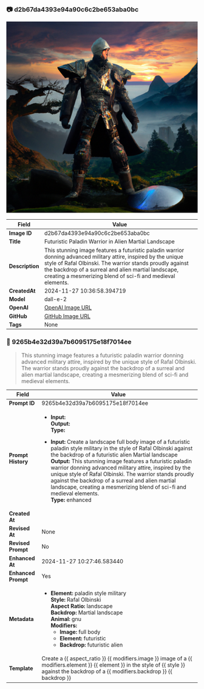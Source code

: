 

### 📷 d2b67da4393e94a90c6c2be653aba0bc 


![data.id](./d2b67da4393e94a90c6c2be653aba0bc.jpg)


| Field          | Value                                                                                                                     |
|----------------|---------------------------------------------------------------------------------------------------------------------------|
| **Image ID**             | d2b67da4393e94a90c6c2be653aba0bc                                                                                                             |
| **Title**           | Futuristic Paladin Warrior in Alien Martial Landscape                                                                                                       |
| **Description**           | This stunning image features a futuristic paladin warrior donning advanced military attire, inspired by the unique style of Rafal Olbinski. The warrior stands proudly against the backdrop of a surreal and alien martial landscape, creating a mesmerizing blend of sci-fi and medieval elements.                                                                                                       |
| **CreatedAt**        | 2024-11-27 10:36:58.394719                                                                                                        |
| **Model**        | dall-e-2                                                                                                        |
| **OpenAI**         | [OpenAI Image URL](https://oaidalleapiprodscus.blob.core.windows.net/private/org-TZj0gKpq3CiXdXNznVOkBYav/user-t5KW5S6yYiCS0u4yDWasqnEP/img-H3rvUPOfRVqdMshbu60Y08iJ.png?st=2024-11-27T09%3A36%3A52Z&se=2024-11-27T11%3A36%3A52Z&sp=r&sv=2024-08-04&sr=b&rscd=inline&rsct=image/png&skoid=d505667d-d6c1-4a0a-bac7-5c84a87759f8&sktid=a48cca56-e6da-484e-a814-9c849652bcb3&skt=2024-11-27T00%3A11%3A48Z&ske=2024-11-28T00%3A11%3A48Z&sks=b&skv=2024-08-04&sig=bwYfgXCz1tRYb%2B0ZinqAc6PS%2BmbG1oEMTulikswePz8%3D)                                                                                |
| **GitHub**         | [GitHub Image URL](https://github.com/Caneta-Silva/cyber-tomorrow/blob/main/images/d2b67da4393e94a90c6c2be653aba0bc/d2b67da4393e94a90c6c2be653aba0bc.jpg)                                                                                |
| **Tags**       | None                                                                                                                   |

### 📜 9265b4e32d39a7b6095175e18f7014ee

> This stunning image features a futuristic paladin warrior donning advanced military attire, inspired by the unique style of Rafal Olbinski. The warrior stands proudly against the backdrop of a surreal and alien martial landscape, creating a mesmerizing blend of sci-fi and medieval elements.

| Field          | Value                                                                                                                                                                      |
|----------------|----------------------------------------------------------------------------------------------------------------------------------------------------------------------------|
| **Prompt ID**  | 9265b4e32d39a7b6095175e18f7014ee                                                                                                                                                            |
| **Prompt History** | <ul><li>**Input:**  <br> **Output:**  <br> **Type:** </li></ul><ul><li>**Input:** Create a landscape full body image of a futuristic paladin style military in the style of Rafal Olbinski against the backdrop of a futuristic alien Martial landscape <br> **Output:** This stunning image features a futuristic paladin warrior donning advanced military attire, inspired by the unique style of Rafal Olbinski. The warrior stands proudly against the backdrop of a surreal and alien martial landscape, creating a mesmerizing blend of sci-fi and medieval elements. <br> **Type:** enhanced</li></ul> |
| **Created At** |                                                                                                                                                    |
| **Revised At** | None                                                                                                                                                   |
| **Revised Prompt** | No                                                                                                                                                                      |
| **Enhanced At** | 2024-11-27 10:27:46.583440                                                                                                                                                  |
| **Enhanced Prompt** | Yes                                                                                                                                                                    |
| **Metadata**   | <ul><li>**Element:** paladin style military <br> **Style:** Rafal Olbinski <br> **Aspect Ratio:** landscape <br> **Backdrop:** Martial landscape <br> **Animal:** gnu <br> **Modifiers:**<ul><li>**Image:** full body</li><li>**Element:** futuristic</li><li>**Backdrop:** futuristic alien</li></ul></li></ul> |
| **Template**   | Create a {{ aspect_ratio }} {{ modifiers.image }} image of a {{ modifiers.element }} {{ element }} in the style of {{ style }} against the backdrop of a {{ modifiers.backdrop }} {{ backdrop }}                                                                                                                                           |


